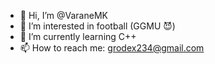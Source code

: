 - 👋 Hi, I’m @VaraneMK
- 👀 I’m interested in football (GGMU 😈)
- 🌱 I’m currently learning C++
- 📫 How to reach me: grodex234@gmail.com

<!---
VaraneMK/VaraneMK is a ✨ special ✨ repository because its `README.md` (this file) appears on your GitHub profile.
You can click the Preview link to take a look at your changes.
--->

